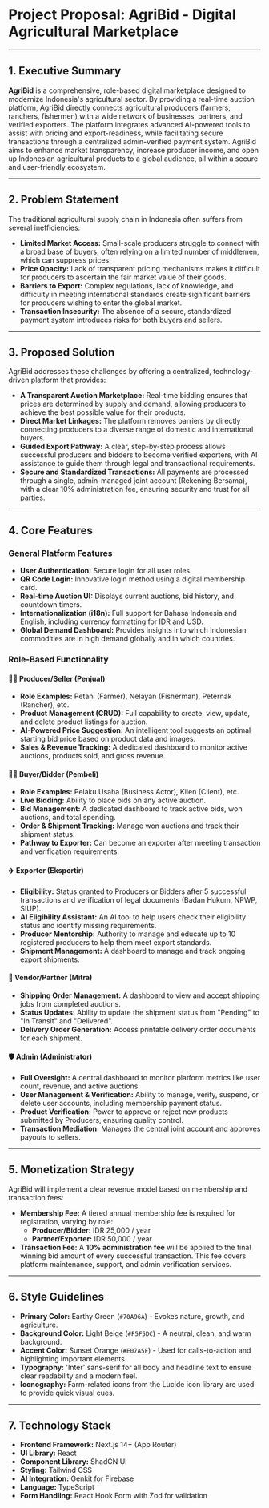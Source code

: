 
# **Project Proposal: AgriBid - Digital Agricultural Marketplace**

---

## **1. Executive Summary**

**AgriBid** is a comprehensive, role-based digital marketplace designed to modernize Indonesia's agricultural sector. By providing a real-time auction platform, AgriBid directly connects agricultural producers (farmers, ranchers, fishermen) with a wide network of businesses, partners, and verified exporters. The platform integrates advanced AI-powered tools to assist with pricing and export-readiness, while facilitating secure transactions through a centralized admin-verified payment system. AgriBid aims to enhance market transparency, increase producer income, and open up Indonesian agricultural products to a global audience, all within a secure and user-friendly ecosystem.

---

## **2. Problem Statement**

The traditional agricultural supply chain in Indonesia often suffers from several inefficiencies:
- **Limited Market Access:** Small-scale producers struggle to connect with a broad base of buyers, often relying on a limited number of middlemen, which can suppress prices.
- **Price Opacity:** Lack of transparent pricing mechanisms makes it difficult for producers to ascertain the fair market value of their goods.
- **Barriers to Export:** Complex regulations, lack of knowledge, and difficulty in meeting international standards create significant barriers for producers wishing to enter the global market.
- **Transaction Insecurity:** The absence of a secure, standardized payment system introduces risks for both buyers and sellers.

---

## **3. Proposed Solution**

AgriBid addresses these challenges by offering a centralized, technology-driven platform that provides:
- **A Transparent Auction Marketplace:** Real-time bidding ensures that prices are determined by supply and demand, allowing producers to achieve the best possible value for their products.
- **Direct Market Linkages:** The platform removes barriers by directly connecting producers to a diverse range of domestic and international buyers.
- **Guided Export Pathway:** A clear, step-by-step process allows successful producers and bidders to become verified exporters, with AI assistance to guide them through legal and transactional requirements.
- **Secure and Standardized Transactions:** All payments are processed through a single, admin-managed joint account (Rekening Bersama), with a clear 10% administration fee, ensuring security and trust for all parties.

---

## **4. Core Features**

### **General Platform Features**
- **User Authentication:** Secure login for all user roles.
- **QR Code Login:** Innovative login method using a digital membership card.
- **Real-time Auction UI:** Displays current auctions, bid history, and countdown timers.
- **Internationalization (i18n):** Full support for Bahasa Indonesia and English, including currency formatting for IDR and USD.
- **Global Demand Dashboard:** Provides insights into which Indonesian commodities are in high demand globally and in which countries.

### **Role-Based Functionality**

#### **🧑‍🌾 Producer/Seller (Penjual)**
- **Role Examples:** Petani (Farmer), Nelayan (Fisherman), Peternak (Rancher), etc.
- **Product Management (CRUD):** Full capability to create, view, update, and delete product listings for auction.
- **AI-Powered Price Suggestion:** An intelligent tool suggests an optimal starting bid price based on product data and images.
- **Sales & Revenue Tracking:** A dedicated dashboard to monitor active auctions, products sold, and gross revenue.

#### **👨‍⚖️ Buyer/Bidder (Pembeli)**
- **Role Examples:** Pelaku Usaha (Business Actor), Klien (Client), etc.
- **Live Bidding:** Ability to place bids on any active auction.
- **Bid Management:** A dedicated dashboard to track active bids, won auctions, and total spending.
- **Order & Shipment Tracking:** Manage won auctions and track their shipment status.
- **Pathway to Exporter:** Can become an exporter after meeting transaction and verification requirements.

#### **✈️ Exporter (Eksportir)**
- **Eligibility:** Status granted to Producers or Bidders after 5 successful transactions and verification of legal documents (Badan Hukum, NPWP, SIUP).
- **AI Eligibility Assistant:** An AI tool to help users check their eligibility status and identify missing requirements.
- **Producer Mentorship:** Authority to manage and educate up to 10 registered producers to help them meet export standards.
- **Shipment Management:** A dashboard to manage and track ongoing export shipments.

#### **🚚 Vendor/Partner (Mitra)**
- **Shipping Order Management:** A dashboard to view and accept shipping jobs from completed auctions.
- **Status Updates:** Ability to update the shipment status from "Pending" to "In Transit" and "Delivered".
- **Delivery Order Generation:** Access printable delivery order documents for each shipment.

#### **🛡️ Admin (Administrator)**
- **Full Oversight:** A central dashboard to monitor platform metrics like user count, revenue, and active auctions.
- **User Management & Verification:** Ability to manage, verify, suspend, or delete user accounts, including membership payment status.
- **Product Verification:** Power to approve or reject new products submitted by Producers, ensuring quality control.
- **Transaction Mediation:** Manages the central joint account and approves payouts to sellers.

---

## **5. Monetization Strategy**

AgriBid will implement a clear revenue model based on membership and transaction fees:
- **Membership Fee:** A tiered annual membership fee is required for registration, varying by role:
    - **Producer/Bidder:** IDR 25,000 / year
    - **Partner/Exporter:** IDR 50,000 / year
- **Transaction Fee:** A **10% administration fee** will be applied to the final winning bid amount of every successful transaction. This fee covers platform maintenance, support, and admin verification services.

---

## **6. Style Guidelines**

- **Primary Color:** Earthy Green (`#70A96A`) - Evokes nature, growth, and agriculture.
- **Background Color:** Light Beige (`#F5F5DC`) - A neutral, clean, and warm background.
- **Accent Color:** Sunset Orange (`#E07A5F`) - Used for calls-to-action and highlighting important elements.
- **Typography:** 'Inter' sans-serif for all body and headline text to ensure clear readability and a modern feel.
- **Iconography:** Farm-related icons from the Lucide icon library are used to provide quick visual cues.

---

## **7. Technology Stack**

- **Frontend Framework:** Next.js 14+ (App Router)
- **UI Library:** React
- **Component Library:** ShadCN UI
- **Styling:** Tailwind CSS
- **AI Integration:** Genkit for Firebase
- **Language:** TypeScript
- **Form Handling:** React Hook Form with Zod for validation

